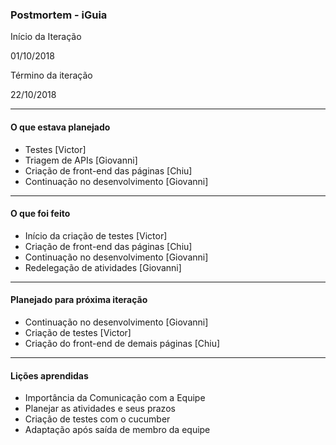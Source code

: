 ### Postmortem - iGuia

 

Início da Iteração

01/10/2018
 

Término da iteração

22/10/2018

-------------------------
#### O que estava planejado

- Testes [Victor]
- Triagem de APIs [Giovanni]
- Criação de front-end das páginas [Chiu]
- Continuação no desenvolvimento [Giovanni]
-------------------------
#### O que foi feito

- Início da criação de testes [Victor]
- Criação de front-end das páginas [Chiu]
- Continuação no desenvolvimento [Giovanni]
- Redelegação de atividades [Giovanni]
-------------------------

#### Planejado para próxima iteração

- Continuação no desenvolvimento [Giovanni]
- Criação de testes [Victor]
- Criação do front-end de demais páginas [Chiu]
-------------------------
#### Lições aprendidas

- Importância da Comunicação com a Equipe
- Planejar as atividades e seus prazos
- Criação de testes com o cucumber
- Adaptação após saída de membro da equipe
